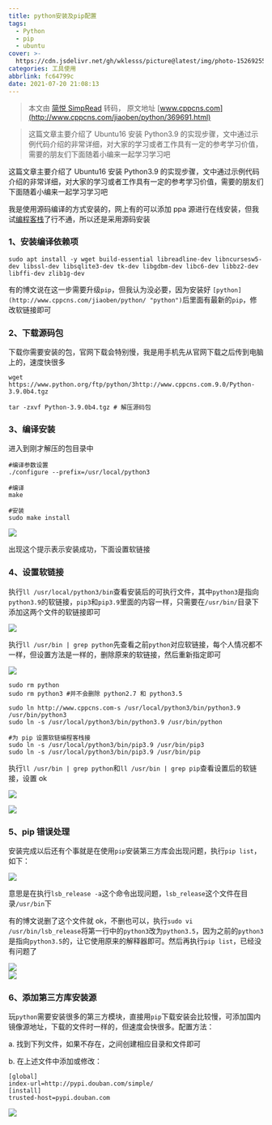 ```yaml
---
title: python安装及pip配置
tags:
  - Python
  - pip
  - ubuntu
cover: >-
  https://cdn.jsdelivr.net/gh/wklesss/picture@latest/img/photo-1526925539332-aa3b66e35444
categories: 工具使用
abbrlink: fc64799c
date: 2021-07-20 21:08:13
---
```


> 本文由 [简悦 SimpRead](http://ksria.com/simpread/) 转码， 原文地址 [www.cppcns.com](http://www.cppcns.com/jiaoben/python/369691.html)

> 这篇文章主要介绍了 Ubuntu16 安装 Python3.9 的实现步骤，文中通过示例代码介绍的非常详细，对大家的学习或者工作具有一定的参考学习价值，需要的朋友们下面随着小编来一起学习学习吧

这篇文章主要介绍了 Ubuntu16 安装 Python3.9 的实现步骤，文中通过示例代码介绍的非常详细，对大家的学习或者工作具有一定的参考学习价值，需要的朋友们下面随着小编来一起学习学习吧

我是使用源码编译的方式安装的，网上有的可以添加 ppa 源进行在线安装，但我试[编程客栈](http://www.cppcns.com/ "编程客栈")了行不通，所以还是采用源码安装

### 1、安装编译依赖项

```
sudo apt install -y wget build-essential libreadline-dev libncursesw5-dev libssl-dev libsqlite3-dev tk-dev libgdbm-dev libc6-dev libbz2-dev libffi-dev zlib1g-dev

```

有的博文说在这一步需要升级`pip`，但我认为没必要，因为安装好 `[python](http://www.cppcns.com/jiaoben/python/ "python")`后里面有最新的`pip`，修改软链接即可

### 2、下载源码包

下载你需要安装的包，官网下载会特别慢，我是用手机先从官网下载之后传到电脑上的，速度快很多

```
wget https://www.python.org/ftp/python/3http://www.cppcns.com.9.0/Python-3.9.0b4.tgz
 
tar -zxvf Python-3.9.0b4.tgz # 解压源码包

```

### 3、编译安装

进入到刚才解压的包目录中

```
#编译参数设置
./configure --prefix=/usr/local/python3
 
#编译
make
 
#安装
sudo make install

```

![](https://cdn.jsdelivr.net/gh/wklesss/picture@latest/img/20210720211343.png)

出现这个提示表示安装成功，下面设置软链接

### 4、设置软链接

执行`ll /usr/local/python3/bin`查看安装后的可执行文件，其中`python3`是指向`python3.9`的软链接，`pip3`和`pip3.9`里面的内容一样，只需要在`/usr/bin/`目录下添加这两个文件的软链接即可

![](https://cdn.jsdelivr.net/gh/wklesss/picture@latest/img/obipjhvkr0q.jpg)

执行`ll /usr/bin | grep python`先查看之前`python`对应软链接，每个人情况都不一样，但设置方法是一样的，删除原来的软链接，然后重新指定即可  

![](https://cdn.jsdelivr.net/gh/wklesss/picture@latest/img/f2b3j1somvq.jpg)

```
sudo rm python
sudo rm python3 #并不会删除 python2.7 和 python3.5
 
sudo ln http://www.cppcns.com-s /usr/local/python3/bin/python3.9 /usr/bin/python3
sudo ln -s /usr/local/python3/bin/python3.9 /usr/bin/python
 
#为 pip 设置软链编程客栈接
sudo ln -s /usr/local/python3/bin/pip3.9 /usr/bin/pip3
sudo ln -s /usr/local/python3/bin/pip3.9 /usr/bin/pip

```

执行`ll /usr/bin | grep python`和`ll /usr/bin | grep pip`查看设置后的软链接，设置 ok  

![](https://cdn.jsdelivr.net/gh/wklesss/picture@latest/img/p4rh02bndfp.jpg)  

![](https://cdn.jsdelivr.net/gh/wklesss/picture@latest/img/i1shlnlr0y3.jpg)

### 5、pip 错误处理

安装完成以后还有个事就是在使用`pip`安装第三方库会出现问题，执行`pip list`，如下：  

![](https://cdn.jsdelivr.net/gh/wklesss/picture@latest/img/4nobu3ajbc1.jpg)  

意思是在执行`lsb_release -a`这个命令出现问题，`lsb_release`这个文件在目录`/usr/bin`下

有的博文说删了这个文件就 ok，不删也可以，执行`sudo vi /usr/bin/lsb_release`将第一行中的`python3`改为`python3.5`，因为之前的`python3`是指向`python3.5`的，让它使用原来的解释器即可。然后再执行`pip list`，已经没有问题了

![](https://cdn.jsdelivr.net/gh/wklesss/picture@latest/img/l3rm0vpmifm.jpg)  
![](https://cdn.jsdelivr.net/gh/wklesss/picture@latest/img/mvcop2qiuao.jpg)

### 6、添加第三方库安装源

玩`python`需要安装很多的第三方模块，直接用`pip`下载安装会比较慢，可添加国内镜像源地址，下载的文件时一样的，但速度会快很多。配置方法：

a. 找到下列文件，如果不存在，之间创建相应目录和文件即可

b. 在上述文件中添加或修改：

```
[global] 
index-url=http://pypi.douban.com/simple/
[install]
trusted-host=pypi.douban.com

```

![](https://cdn.jsdelivr.net/gh/wklesss/picture@latest/img/eev2ozkeneg.jpg)
